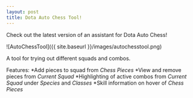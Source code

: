 ```yaml
---
layout: post
title: Dota Auto Chess Tool!
---
```


Check out the latest version of an assistant for Dota Auto Chess!

![AutoChessTool]({{ site.baseurl }}/images/autochesstool.png)

A tool for trying out different squads and combos.

Features:
*Add pieces to squad from *Chess Pieces*
*View and remove pieces from *Current Squad*
*Highlighting of active combos from *Current Squad* under *Species* and *Classes*
*Skill information on hover of *Chess Pieces*
